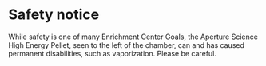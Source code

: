 # Safety notice

While safety is one of many Enrichment Center Goals, the Aperture Science High Energy Pellet, seen to the left of the chamber, can and has caused permanent disabilities, such as vaporization. Please be careful.
